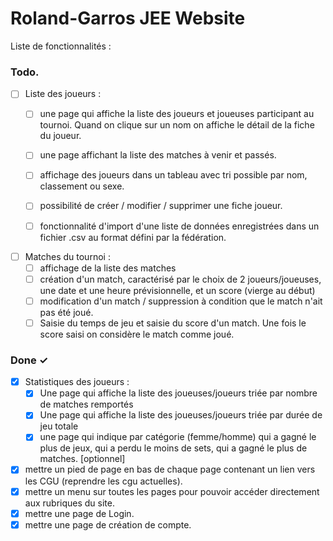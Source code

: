 # Roland-Garros JEE Website

Liste de fonctionnalités : 

### Todo. 


- [ ] Liste des joueurs :
  - [ ] une page qui affiche la liste des joueurs et joueuses participant au tournoi. Quand on clique sur un nom on affiche le détail de la fiche du joueur.  


  - [ ] une page affichant la liste des matches à venir et passés. 
  - [ ] affichage des joueurs dans un tableau avec tri possible par nom, classement ou sexe.
  - [ ] possibilité de créer / modifier / supprimer une fiche joueur.
  - [ ] fonctionnalité d'import d'une liste de données enregistrées dans un fichier .csv au format défini par la fédération.  


- [ ] Matches du tournoi :
  - [ ] affichage de la liste des matches
  - [ ] création d'un match, caractérisé par le choix de 2 joueurs/joueuses, une date et une heure prévisionnelle, et un score (vierge au début)
  - [ ] modification d'un match / suppression à condition que le match n'ait pas été joué.
  - [ ] Saisie du temps de jeu et saisie du score d'un match. Une fois le score saisi on considère le match comme joué.  

### Done ✓  
- [x] Statistiques des joueurs :
  - [x] Une page qui affiche la liste des joueuses/joueurs triée par nombre de matches remportés
  - [x] Une page qui affiche la liste des joueuses/joueurs triée par durée de jeu totale
  - [x] une page qui indique par catégorie (femme/homme) qui a gagné le plus de jeux, qui a perdu le moins de sets, qui a gagné le plus de matches. [optionnel]

- [x] mettre un pied de page en bas de chaque page contenant un lien vers les CGU (reprendre les cgu actuelles).
- [x] mettre un menu sur toutes les pages pour pouvoir accéder directement aux rubriques du site.
- [x] mettre une page de Login.
- [x] mettre une page de création de compte.
